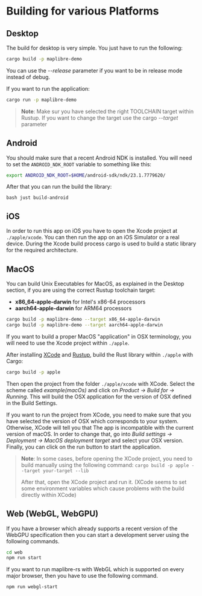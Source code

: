 # Building for various Platforms

## Desktop

The build for desktop is very simple. You just have to run the following:

```bash
cargo build -p maplibre-demo
```

You can use the *--release* parameter if you want to be in release mode instead of debug.

If you want to run the application:

```bash
cargo run -p maplibre-demo
```

> __Note__: Make sur you have selected the right TOOLCHAIN target within Rustup.
> If you want to change the target use the cargo *--target* parameter


## Android

You should make sure that a recent Android NDK is installed. You will need to set the `ANDROID_NDK_ROOT` variable
to something like this:

```bash
export ANDROID_NDK_ROOT=$HOME/android-sdk/ndk/23.1.7779620/
```

After that you can run the build the library:

``bash
just build-android
``

## iOS

In order to run this app on iOS you have to open the Xcode project at `./apple/xcode`.
You can then run the app on an iOS Simulator or a real device. During the Xcode build process cargo is used to build
a static library for the required architecture.

## MacOS

You can build Unix Executables for MacOS, as explained in the Desktop section, if you are using the correct
Rustup toolchain target:

- **x86_64-apple-darwin** for Intel's x86-64 processors
- **aarch64-apple-darwin** for ARM64 processors

```bash
cargo build -p maplibre-demo --target x86_64-apple-darwin
cargo build -p maplibre-demo --target aarch64-apple-darwin
```

If you want to build a proper MacOS "application" in OSX terminology, you will need to use the Xcode project
within `./apple`.

After installing [XCode](https://apps.apple.com/us/app/xcode/id497799835?ls=1&mt=12) and [Rustup](https://rustup.rs/),
build the Rust library within `./apple` with Cargo:

```bash
cargo build -p apple
```

Then open the project from the folder `./apple/xcode` with XCode. Select the scheme called *example(macOs)* and
click on *Product -> Build for -> Running*. This will build the OSX application for the version of OSX defined
in the Build Settings.

If you want to run the project from XCode, you need to make sure that you have selected the version of OSX which
corresponds to your system. Otherwise, XCode will tell you that The app is incompatible with the current version of macOS.
In order to change that, go into *Build settings -> Deployment -> MacOS deployment target* and select your OSX version.
Finally, you can click on the run button to start the application.

> __Note__: In some cases, before opening the XCode project, you need to build manually using the following command:
> `cargo build -p apple --target your-target --lib`
>
> After that, open the XCode project and run it.
> (XCode seems to set some environment variables which cause problems with the build directly within XCode)

## Web (WebGL, WebGPU)

If you have a browser which already supports a recent version of the WebGPU specification then you can start a
development server using the following commands.

```bash
cd web
npm run start
```

If you want to run maplibre-rs with WebGL which is supported on every major browser, then you have to use the following
command.

```bash
npm run webgl-start
```